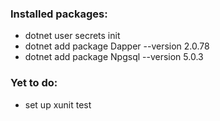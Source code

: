 ### Installed packages:

- dotnet user secrets init
- dotnet add package Dapper --version 2.0.78
- dotnet add package Npgsql --version 5.0.3

### Yet to do:
- set up xunit test